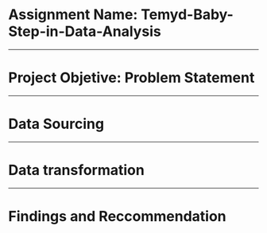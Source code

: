 # Assignment Name: Temyd-Baby-Step-in-Data-Analysis

----
# Project Objetive: Problem Statement



----
# Data Sourcing



----
# Data transformation



----
# Findings and Reccommendation
